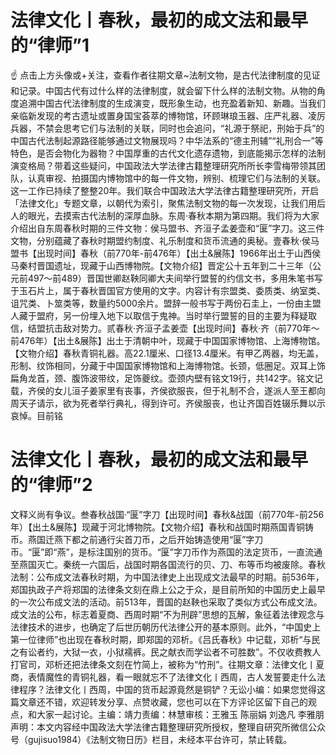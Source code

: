 # 法律文化丨春秋，最初的成文法和最早的“律师”1

☝ 点击上方头像或+关注，查看作者往期文章~法制文物，是古代法律制度的见证和记录。中国古代有过什么样的法律制度，就会留下什么样的法制文物。从物的角度追溯中国古代法律制度的生成演变，既形象生动，也充盈着新知、新趣。当我们亲临新发现的考古遗址或置身国宝荟萃的博物馆，环顾琳琅玉器、庄严礼器、凌厉兵器，不禁会思考它们与法制的关联，同时也会追问，“礼源于祭祀，刑始于兵”的中国古代法制起源路径能够通过文物展现吗？中华法系的“德主刑辅”“礼刑合一”等特色，是否会物化为器物？中国厚重的古代文化遗存遗物，到底能揭示怎样的法制演变格局？带着这些疑问，中国政法大学法律古籍整理研究所所长李雪梅带领其团队，认真审视、拍摄国内博物馆中的每一件文物，辨别、梳理它们与法制的关联。这一工作已持续了整整20年。我们联合中国政法大学法律古籍整理研究所，开启「法律文化」专题文章，以朝代为索引，聚焦法制文物的每一次发现，让我们用后人的眼光，去摸索古代法制的深厚血脉。东周·春秋本期为第四期。我们将为大家介绍出自东周春秋时期的三件文物：侯马盟书、齐洹子孟姜壶和“匽”字刀。这三件文物，分别蕴藏了春秋时期盟约制度、礼乐制度和货币流通的奥秘。壹春秋·侯马盟书【出现时间】春秋（前770年-前476年）【出土&展陈】1966年出土于山西侯马秦村晋国遗址，现藏于山西博物院。【文物介绍】晋定公十五年到二十三年（公元前497～前489）晋国世卿赵鞅同卿大夫间举行盟誓的约信文书，多用朱笔书写于玉石片上，属于春秋晋国官方使用的文字。内容计有宗盟类、委质类、纳室类、诅咒类、卜筮类等，数量约5000余片。盟辞一般书写于两份石圭上，一份由主盟人藏于盟府，另一份埋入地下以取信于鬼神。当时举行盟誓的目的主要为释疑取信，结盟抗击敌对势力。贰春秋·齐洹子孟姜壶【出现时间】春秋·齐（前770年～前476年）【出土&展陈】出土于清朝中叶，现藏于中国国家博物馆、上海博物馆。【文物介绍】春秋青铜礼器。高22.1厘米、口径13.4厘米。有甲乙两器，均无盖，形制、纹饰相同，分藏于中国国家博物馆和上海博物馆。长颈，低圈足。双耳上饰扁角龙首，颈、腹饰波带纹，足饰夔纹。壶颈内壁有铭文19行，共142字。铭文记载，齐侯的女儿洹子姜家里有丧事，齐侯欲服丧，但于礼制不合，遂派人至王都向周天子请示，欲为死者举行典礼，得到许可。齐侯服丧，也让齐国百姓辍乐舞以示哀悼。目前铭

# 法律文化丨春秋，最初的成文法和最早的“律师”2

文释义尚有争议。叁春秋战国·“匽”字刀【出现时间】春秋&战国（前770年-前256年）【出土&展陈】现藏于河北博物院。【文物介绍】春秋和战国时期燕国青铜铸币。燕国迁燕下都之前通行尖首刀币，之后开始铸造使用“匽”字刀币。“匽”即“燕”，是标注国别的货币。“匽”字刀币作为燕国的法定货币，一直流通至燕国灭亡。秦统一六国后，战国时期各国流行的贝、刀、布等币均被废除。春秋法制：公布成文法春秋时期，为中国法律史上出现成文法最早的时期。前536年，郑国执政子产将郑国的法律条文刻在鼎上公之于众，是目前所知的中国历史上最早的一次公布成文法的活动。前513年，晋国的赵鞅也采取了类似方式公布成文法。成文法的公布，标志着夏商、西周时期“不为刑辟”思想的瓦解，象征着法律观念与法律技术的进步，也确定了后世历朝历代法律公开的基本原则。此外，“中国史上第一位律师”也出现在春秋时期，即郑国的邓析。《吕氏春秋》中记载，邓析“与民之有讼者约，大狱一衣，小狱襦裤。民之献衣而学讼者不可胜数”。不仅收费教人打官司，邓析还把法律条文刻在竹简上，被称为“竹刑”。往期文章：法律文化丨夏商，表情魔性的青铜礼器，看一眼就忘不了法律文化丨西周，古人发誓要走什么法律程序？法律文化丨西周，中国的货币起源竟然是铜铲？无讼小编：如果您觉得这篇文章还不错，欢迎转发分享、点赞收藏，您也可以在下方评论区留下自己的观点，和大家一起讨论。主编：靖力责编：林慧审核：王雅玉 陈丽娟 刘逸凡 李雅朋声明：本文内容经中国政法大学法律古籍整理研究所授权，整理自研究所微信公众号（gujisuo1984）《法制文物日历》栏目，未经本平台许可，禁止转载。


